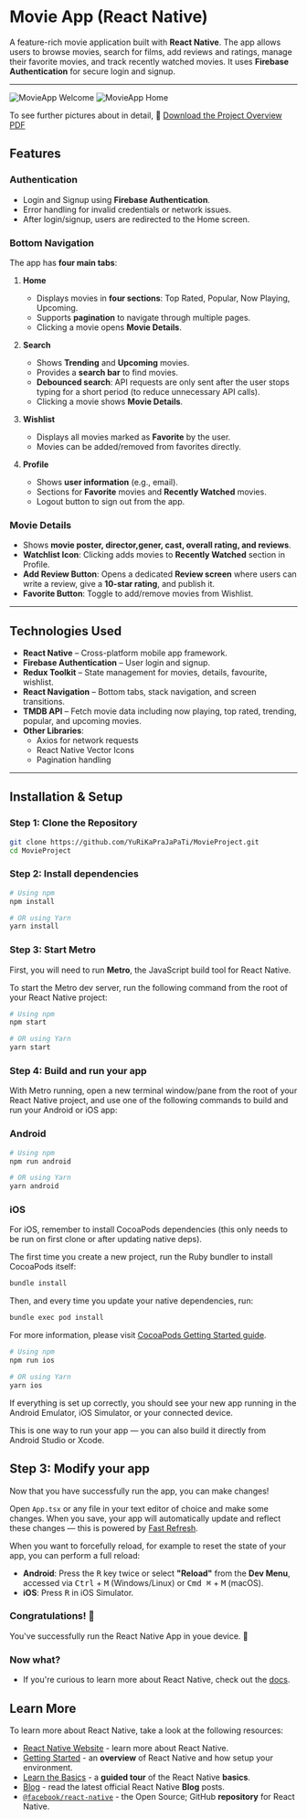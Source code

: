 # Movie App (React Native)

A feature-rich movie application built with **React Native**. The app allows users to browse movies, search for films, add reviews and ratings, manage their favorite movies, and track recently watched movies. It uses **Firebase Authentication** for secure login and signup.

---

![MovieApp Welcome](assets/overview/getStarted.jpg) 
![MovieApp Home](assets/overview/homeTab.jpg) 

To see further pictures about in detail,
📄 [Download the Project Overview PDF](assets/overview/MovieApp.pdf)

## Features

### Authentication
- Login and Signup using **Firebase Authentication**.
- Error handling for invalid credentials or network issues.
- After login/signup, users are redirected to the Home screen.

### Bottom Navigation
The app has **four main tabs**:

1. **Home**
   - Displays movies in **four sections**: Top Rated, Popular, Now Playing, Upcoming.
   - Supports **pagination** to navigate through multiple pages.
   - Clicking a movie opens **Movie Details**.

2. **Search**
   - Shows **Trending** and **Upcoming** movies.
   - Provides a **search bar** to find movies.
   - **Debounced search**: API requests are only sent after the user stops typing for a short period (to reduce unnecessary API calls).
   - Clicking a movie shows **Movie Details**.

3. **Wishlist**
   - Displays all movies marked as **Favorite** by the user.
   - Movies can be added/removed from favorites directly.

4. **Profile**
   - Shows **user information** (e.g., email).
   - Sections for **Favorite** movies and **Recently Watched** movies.
   - Logout button to sign out from the app.

### Movie Details
- Shows **movie poster, director,gener, cast, overall rating, and reviews**.
- **Watchlist Icon**: Clicking adds movies to **Recently Watched** section in Profile.
- **Add Review Button**: Opens a dedicated **Review screen** where users can write a review, give a **10-star rating**, and publish it.
- **Favorite Button**: Toggle to add/remove movies from Wishlist.

---

## Technologies Used

- **React Native** – Cross-platform mobile app framework.
- **Firebase Authentication** – User login and signup.
- **Redux Toolkit** – State management for movies, details, favourite, wishlist.
- **React Navigation** – Bottom tabs, stack navigation, and screen transitions.
- **TMDB API** – Fetch movie data including now playing, top rated, trending, popular, and upcoming movies.
- **Other Libraries**:
  - Axios for network requests
  - React Native Vector Icons
  - Pagination handling

---

## Installation & Setup

### Step 1: Clone the Repository
```bash
git clone https://github.com/YuRiKaPraJaPaTi/MovieProject.git
cd MovieProject
```

### Step 2: Install dependencies
```bash
# Using npm
npm install

# OR using Yarn
yarn install
```

### Step 3: Start Metro

First, you will need to run **Metro**, the JavaScript build tool for React Native.

To start the Metro dev server, run the following command from the root of your React Native project:

```sh
# Using npm
npm start

# OR using Yarn
yarn start
```

### Step 4: Build and run your app

With Metro running, open a new terminal window/pane from the root of your React Native project, and use one of the following commands to build and run your Android or iOS app:

### Android

```sh
# Using npm
npm run android

# OR using Yarn
yarn android
```

### iOS

For iOS, remember to install CocoaPods dependencies (this only needs to be run on first clone or after updating native deps).

The first time you create a new project, run the Ruby bundler to install CocoaPods itself:

```sh
bundle install
```

Then, and every time you update your native dependencies, run:

```sh
bundle exec pod install
```

For more information, please visit [CocoaPods Getting Started guide](https://guides.cocoapods.org/using/getting-started.html).

```sh
# Using npm
npm run ios

# OR using Yarn
yarn ios
```

If everything is set up correctly, you should see your new app running in the Android Emulator, iOS Simulator, or your connected device.

This is one way to run your app — you can also build it directly from Android Studio or Xcode.

## Step 3: Modify your app

Now that you have successfully run the app, you can make changes!

Open `App.tsx` or any file in your text editor of choice and make some changes. When you save, your app will automatically update and reflect these changes — this is powered by [Fast Refresh](https://reactnative.dev/docs/fast-refresh).

When you want to forcefully reload, for example to reset the state of your app, you can perform a full reload:

- **Android**: Press the <kbd>R</kbd> key twice or select **"Reload"** from the **Dev Menu**, accessed via <kbd>Ctrl</kbd> + <kbd>M</kbd> (Windows/Linux) or <kbd>Cmd ⌘</kbd> + <kbd>M</kbd> (macOS).
- **iOS**: Press <kbd>R</kbd> in iOS Simulator.

### Congratulations! :tada:

You've successfully run the React Native App in youe device. :partying_face:

### Now what?

- If you're curious to learn more about React Native, check out the [docs](https://reactnative.dev/docs/getting-started).

## Learn More

To learn more about React Native, take a look at the following resources:

- [React Native Website](https://reactnative.dev) - learn more about React Native.
- [Getting Started](https://reactnative.dev/docs/environment-setup) - an **overview** of React Native and how setup your environment.
- [Learn the Basics](https://reactnative.dev/docs/getting-started) - a **guided tour** of the React Native **basics**.
- [Blog](https://reactnative.dev/blog) - read the latest official React Native **Blog** posts.
- [`@facebook/react-native`](https://github.com/facebook/react-native) - the Open Source; GitHub **repository** for React Native.
